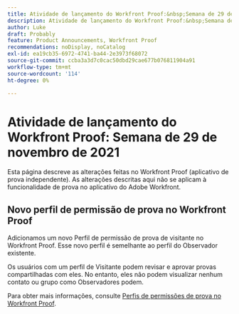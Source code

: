 ```yaml
---
title: Atividade de lançamento do Workfront Proof:&nbsp;Semana de 29 de novembro de 2021
description: Atividade de lançamento do Workfront Proof:&nbsp;Semana de 29 de novembro de 2021
author: Luke
draft: Probably
feature: Product Announcements, Workfront Proof
recommendations: noDisplay, noCatalog
exl-id: ea19cb35-6972-4741-ba44-2e3973f68072
source-git-commit: ccba3a3d7c0cac50dbd29cae677b076811904a91
workflow-type: tm+mt
source-wordcount: '114'
ht-degree: 0%

---
```


# Atividade de lançamento do Workfront Proof: Semana de 29 de novembro de 2021

Esta página descreve as alterações feitas no Workfront Proof (aplicativo de prova independente). As alterações descritas aqui não se aplicam à funcionalidade de prova no aplicativo do Adobe Workfront.

## Novo perfil de permissão de prova no Workfront Proof

Adicionamos um novo Perfil de permissão de prova de visitante no Workfront Proof. Esse novo perfil é semelhante ao perfil do Observador existente.

Os usuários com um perfil de Visitante podem revisar e aprovar provas compartilhadas com eles. No entanto, eles não podem visualizar nenhum contato ou grupo como Observadores podem.

Para obter mais informações, consulte [Perfis de permissões de prova no Workfront Proof](../../../workfront-proof/wp-acct-admin/account-settings/proof-perm-profiles-in-wp.md).

